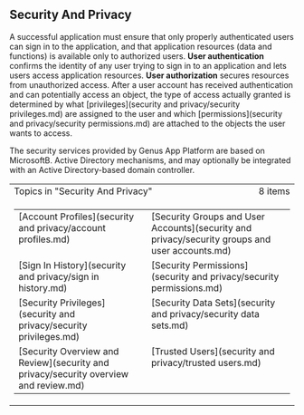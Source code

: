 ## Security And Privacy

A successful application must ensure that only properly authenticated users can sign in to the application, and that application resources (data and functions) is available only to authorized users. **User authentication** confirms the identity of any user trying to sign in to an application and lets users access application resources. **User authorization** secures resources from unauthorized access. After a user account has received authentication and can potentially access an object, the type of access actually granted is determined by what [privileges](security and privacy/security privileges.md) are assigned to the user and which [permissions](security and privacy/security permissions.md) are attached to the objects the user wants to access.

The security services provided by Genus App Platform are based on MicrosoftB. Active Directory mechanisms, and may optionally be integrated with an Active Directory-based domain controller.

<table cellpadding="0" cellspacing="0" width="100%" class="cdclvSuggestTable">

<tbody>

<tr>

<td width="100%" class="cdclvSuggestTitle">Topics in "Security And Privacy"</td>

<td class="cdclvSuggestTitle"><nobr>8 items</nobr></td>

</tr>

<tr>

<td class="cdclvCategoryCont" colspan="2">

<table cellpadding="0" cellspacing="0" width="100%">

<tbody>

<tr>

<td valign="top" class="cdclvCategoryCol1">[Account Profiles](security and privacy/account profiles.md)</td>

<td valign="top" class="cdclvCategoryCol2">[Security Groups and User Accounts](security and privacy/security groups and user accounts.md)</td>

</tr>

<tr class="cdclvCategoryRowAlt">

<td valign="top" class="cdclvCategoryCol1">[Sign In History](security and privacy/sign in history.md)</td>

<td valign="top" class="cdclvCategoryCol2">[Security Permissions](security and privacy/security permissions.md)</td>

</tr>

<tr>

<td valign="top" class="cdclvCategoryCol1">[Security Privileges](security and privacy/security privileges.md)</td>

<td valign="top" class="cdclvCategoryCol2">[Security Data Sets](security and privacy/security data sets.md)</td>

</tr>

<tr class="cdclvCategoryRowAlt">

<td valign="top" class="cdclvCategoryCol1">[Security Overview and Review](security and privacy/security overview and review.md)</td>

<td valign="top" class="cdclvCategoryCol2">[Trusted Users](security and privacy/trusted users.md)</td>

</tr>

</tbody>

</table>

</td>

</tr>

</tbody>

</table>